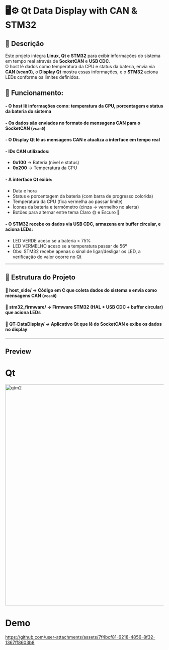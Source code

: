 # 🖥️⚙️ Qt Data Display with CAN & STM32  

## 📖 Descrição  
Este projeto integra **Linux, Qt e STM32** para exibir informações do sistema em tempo real através de **SocketCAN** e **USB CDC**.  
O host lê dados como temperatura da CPU e status da bateria, envia via **CAN (vcan0)**, o **Display Qt** mostra essas informações, e o **STM32** aciona LEDs conforme os limites definidos.  

##

## 📌 Funcionamento:
#### - O host lê informações como: temperatura da CPU, porcentagem e status da bateria do sistema  
#### - Os dados são enviados no formato de mensagens CAN para o SocketCAN (`vcan0`)  
#### - O Display Qt lê as mensagens CAN e atualiza a interface em tempo real  
#### - IDs CAN utilizados:  
- **0x100** → Bateria (nível e status)  
- **0x200** → Temperatura da CPU  
#### - A interface Qt exibe:  
- Data e hora  
- Status e porcentagem da bateria (com barra de progresso colorida)  
- Temperatura da CPU (fica vermelha ao passar limite)  
- Ícones da bateria e termômetro (cinza → vermelho no alerta)  
- Botões para alternar entre tema Claro 🌞 e Escuro 🌙  
#### - O STM32 recebe os dados via **USB CDC**, armazena em buffer circular, e aciona LEDs:  
-  LED VERDE aceso se a bateria < 75%  
-  LED VERMELHO aceso se a temperatura passar de 56º
- Obs: STM32 recebe apenas o sinal de ligar/desligar os LED, a verificação do valor ocorre no Qt
---

## 📂 Estrutura do Projeto
#### 📂 **host_side/** → Código em C que coleta dados do sistema e envia como mensagens CAN (`vcan0`)  
#### 📂 **stm32_firmware/** → Firmware STM32 (HAL + USB CDC + buffer circular) que aciona LEDs  
#### 📂 **QT-DataDisplay/** → Aplicativo Qt que lê do SocketCAN e exibe os dados no display  

---

##  Preview
# Qt
<img width="715" height="700" alt="qtm2" src="https://github.com/user-attachments/assets/ef8f06c4-d49e-4dea-ba11-2d35493ee293" />

# Demo
https://github.com/user-attachments/assets/7f4bcf81-6218-4856-8f32-1367ff8603b8



